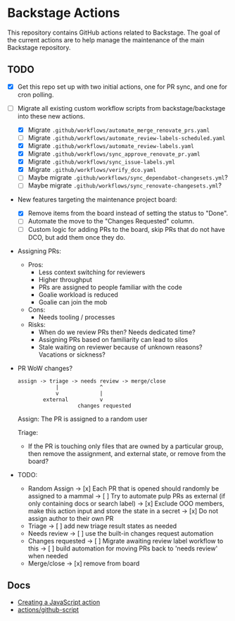 # Backstage Actions

This repository contains GitHub actions related to Backstage. The goal of the
current actions are to help manage the maintenance of the main Backstage
repository.


## TODO

- [x] Get this repo set up with two initial actions, one for PR sync, and one
      for cron polling.
- [ ] Migrate all existing custom workflow scripts from backstage/backstage into
      these new actions.

  - [x] Migrate `.github/workflows/automate_merge_renovate_prs.yaml`
  - [ ] Migrate `.github/workflows/automate_review-labels-scheduled.yaml`
  - [x] Migrate `.github/workflows/automate_review-labels.yaml`
  - [x] Migrate `.github/workflows/sync_approve_renovate_pr.yaml`
  - [x] Migrate `.github/workflows/sync_issue-labels.yml`
  - [x] Migrate `.github/workflows/verify_dco.yaml`
  - [ ] Maybe migrate `.github/workflows/sync_dependabot-changesets.yml`?
  - [ ] Maybe migrate `.github/workflows/sync_renovate-changesets.yml`?

- New features targeting the maintenance project board:

  - [x] Remove items from the board instead of setting the status to "Done".
  - [ ] Automate the move to the "Changes Requested" column.
  - [ ] Custom logic for adding PRs to the board, skip PRs that do not have DCO,
        but add them once they do.

- Assigning PRs:

  - Pros:
    - Less context switching for reviewers
    - Higher throughput
    - PRs are assigned to people familiar with the code
    - Goalie workload is reduced
    - Goalie can join the mob
  - Cons:
    - Needs tooling / processes
  - Risks:
    - When do we review PRs then? Needs dedicated time?
    - Assigning PRs based on familiarity can lead to silos
    - Stale waiting on reviewer because of unknown reasons? Vacations or sickness?

- PR WoW changes?

  ```
  assign -> triage -> needs review -> merge/close
              |             ^
              v             |
          external          v
                     changes requested
  ```

  Assign: The PR is assigned to a random user

  Triage:

  - If the PR is touching only files that are owned by a particular group, then remove the assignment, and external state, or remove from the board?

- TODO:

  - Random Assign
    -> [x] Each PR that is opened should randomly be assigned to a mammal
    -> [ ] Try to automate pulp PRs as external (if only containing docs or search label)
    -> [x] Exclude OOO members, make this action input and store the state in a secret
    -> [x] Do not assign author to their own PR
  - Triage
    -> [ ] add new triage result states as needed
  - Needs review
    -> [ ] use the built-in changes request automation
  - Changes requested
    -> [ ] Migrate awaiting review label workflow to this
    -> [ ] build automation for moving PRs back to 'needs review' when needed
  - Merge/close
    -> [x] remove from board

## Docs

- [Creating a JavaScript action](https://docs.github.com/en/actions/creating-actions/creating-a-javascript-action)
- [actions/github-script](https://github.com/actions/github-script)
